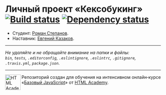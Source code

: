 # Личный проект «Кексобукинг» [![Build status][travis-image]][travis-url] [![Dependency status][dependency-image]][dependency-url]

* Студент: [Роман Степанов](https://up.htmlacademy.ru/javascript/8/user/2304).
* Наставник: [Евгений Казаков](https://up.htmlacademy.ru/javascript/8/user/343981).

---

_Не удаляйте и не обращайте внимание на папки и файлы:_<br>
_`bin`, `tests`, `.editorconfig`, `.eslintignore`, `.eslintrc`, `.gitignore`, `.travis.yml`, `package.json`._

---

<a href="https://htmlacademy.ru/intensive/javascript"><img align="left" width="50" height="50" title="HTML Academy" src="https://up.htmlacademy.ru/static/img/intensive/javascript/logo-for-github.svg"></a>

Репозиторий создан для обучения на интенсивном онлайн‑курсе «[Базовый JavaScript](https://htmlacademy.ru/intensive/javascript)» от [HTML Academy](https://htmlacademy.ru).

[travis-image]: https://travis-ci.org/htmlacademy-javascript/2304-keksobooking.svg?branch=master
[travis-url]: https://travis-ci.org/htmlacademy-javascript/2304-keksobooking
[dependency-image]: https://david-dm.org/htmlacademy-javascript/2304-keksobooking.svg?style=flat-square
[dependency-url]: https://david-dm.org/htmlacademy-javascript/2304-keksobooking
